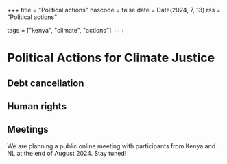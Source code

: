 +++
title = "Political actions"
hascode = false
date = Date(2024, 7, 13)
rss = "Political actions"

tags = ["kenya", "climate", "actions"]
+++


# Political Actions for Climate Justice

## Debt cancellation

## Human rights

## Meetings
We are planning a public online meeting with participants from Kenya and NL at the end of August 2024. Stay tuned!

